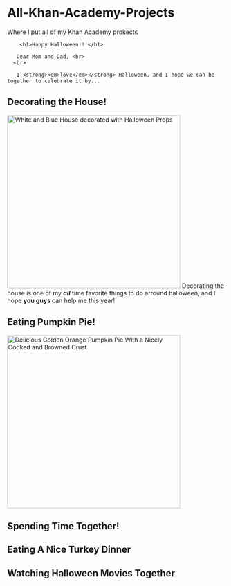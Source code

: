 # All-Khan-Academy-Projects
Where I put all of my Khan Academy prokects
<!DOCTYPE html>
<html>
    <head>
        <meta charset="utf-8">
        <title>Happy Halloween</title>
    </head>
    <body>

        <h1>Happy Halloween!!!</h1>
        
       Dear Mom and Dad, <br>
      <br>
       
       I <strong><em>love</em></strong> Halloween, and I hope we can be together to celebrate it by...
       
<h2>Decorating the House! </h2>

<img src="https://upload.wikimedia.org/wikipedia/commons/9/99/Halloween_decorations%2C_Sandy_Hill%2C_Ottawa.jpg" alt= " White and Blue House decorated with Halloween Props" Width= "400"> 
Decorating the house is one of my <strong><em>all</em></strong> time favorite things to do arround halloween, and I hope <strong> you guys </strong> can help me this year!

<h2> Eating Pumpkin Pie!</h2>

<img src="https://upload.wikimedia.org/wikipedia/commons/thumb/1/14/Pumpkin_Pie.jpg/800px-Pumpkin_Pie.jpg" alt= "Delicious Golden Orange Pumpkin Pie With a Nicely Cooked and Browned Crust" Width= "400">
<h2> Spending Time Together!</h2>
<h2> Eating A Nice Turkey Dinner</h2>
<h2> Watching Halloween Movies Together</h2>
    </body>
</html>
